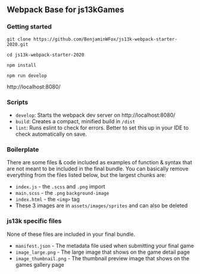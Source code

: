 ## Webpack Base for js13kGames

### Getting started

`git clone https://github.com/BenjaminWFox/js13k-webpack-starter-2020.git`

`cd js13k-webpack-starter-2020`

`npm install`

`npm run develop`

http://localhost:8080/

### Scripts

- `develop`: Starts the webpack dev server on http://localhost:8080/
- `build`: Creates a compact, minified build in `/dist`
- `lint`: Runs eslint to check for errors. Better to set this up in your IDE to check automatically on save.

### Boilerplate

There are some files & code included as examples of function & syntax that are not meant to be included in the final bundle. You can basically remove everything from the files listed below, but the largest chunks are: 

- `index.js` - the `.scss` and `.png` import
- `main.scss` - the `.png` `background-image`
- `index.html` - the `<img>` tag
- These 3 images are in `assets/images/sprites` and can also be deleted

### js13k specific files

None of these files are included in your final bundle.

- `manifest.json` - The metadata file used when submitting your final game
- `image_large.png` - The large image that shows on the game detail page
- `image_thumbnail.png` - The thumbnail preview image that shows on the games gallery page
